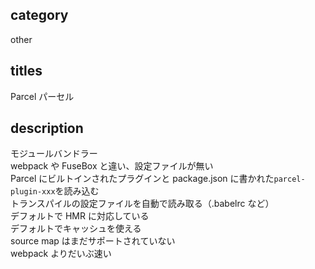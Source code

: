 ## category

other

## titles

Parcel
パーセル

## description

モジュールバンドラー  
webpack や FuseBox と違い、設定ファイルが無い  
Parcel にビルトインされたプラグインと package.json に書かれた`parcel-plugin-xxx`を読み込む  
トランスパイルの設定ファイルを自動で読み取る（.babelrc など）  
デフォルトで HMR に対応している  
デフォルトでキャッシュを使える  
source map はまだサポートされていない  
webpack よりだいぶ速い
